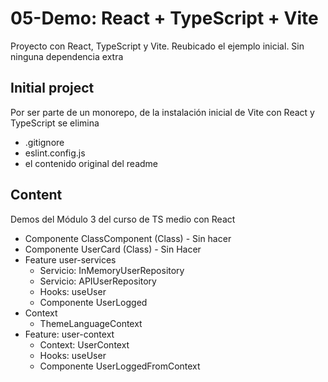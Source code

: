 # 05-Demo: React + TypeScript + Vite

Proyecto con React, TypeScript y Vite.
Reubicado el ejemplo inicial.
Sin ninguna dependencia extra

## Initial project

Por ser parte de un monorepo, de la instalación inicial de Vite con React y TypeScript se elimina

- .gitignore
- eslint.config.js
- el contenido original del readme

## Content

Demos del Módulo 3 del curso de TS medio con React

- Componente ClassComponent (Class) - Sin hacer
- Componente UserCard (Class) - Sin Hacer
- Feature user-services
  - Servicio: InMemoryUserRepository
  - Servicio: APIUserRepository
  - Hooks: useUser
  - Componente UserLogged
- Context
  - ThemeLanguageContext
- Feature: user-context
  - Context: UserContext
  - Hooks: useUser
  - Componente UserLoggedFromContext
